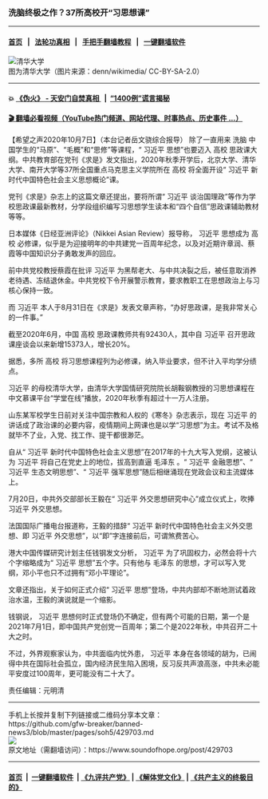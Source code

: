 ### 洗脑终极之作？37所高校开“习思想课”
------------------------

#### [首页](https://github.com/gfw-breaker/banned-news3/blob/master/README.md) &nbsp;&nbsp;|&nbsp;&nbsp; [法轮功真相](https://github.com/begood0513/basic/blob/master/README.md)  &nbsp;&nbsp;|&nbsp;&nbsp; [手把手翻墙教程](https://github.com/gfw-breaker/guides/wiki)  &nbsp;&nbsp;|&nbsp;&nbsp; [一键翻墙软件](https://github.com/gfw-breaker/nogfw/blob/master/README.md)  



<div><img alt="清华大学" src="https://img.soundofhope.org/2020-09/1024px-tsinghuauniversitypic2-1600947917116.jpg"/>
<br/><figcaption class="caption">
 图为清华大学（图片来源：denn/wikimedia/ CC-BY-SA-2.0）
</figcaption></div><hr/>

#### 💥 [《伪火》 - 天安门自焚真相 ](http://158.247.195.190:10000/videos/blog/weihuo.html)&nbsp; |&nbsp; [“1400例”谎言揭秘  ](http://158.247.195.190:10000/videos/blog/jiexi1400.html)

#### [ 🎬  翻墙必看视频（YouTube热门频道、网站代理、时事热点、历史事件 ...）](https://github.com/gfw-breaker/links/blob/master/banned.md)

<div><div class="Content__Wrapper sc-1bvya0-0 grZQxZ">
 <p class="meta-top">
  <span class="meta">
   【希望之声2020年10月7日】（本台记者岳文骁综合报导）
  </span>
  除了一直用来
  <ok href="/term/8003">
   洗脑
  </ok>
  中国学生的“马原”、“毛概”和“思修”等课程，“
  <ok href="/term/1063">
   习近平
  </ok>
  思想”也要迈入
  <ok href="/term/81351">
   高校
  </ok>
  思政课大纲。中共教育部在党刊《求是》发文指出，2020年秋季开学后，北京大学、清华大学、南开大学等37所全国重点马克思主义学院所在
  <ok href="/term/81351">
   高校
  </ok>
  将全面开设“
  <ok href="/term/1063">
   习近平
  </ok>
  新时代中国特色社会主义思想概论”课。
 </p>
 <p>
  党刊《求是》杂志上的这篇文章还提出，要将所谓“
  <ok href="/term/1063">
   习近平
  </ok>
  谈治国理政”等作为学校思政课最新教材，分学段组织编写习思想学生读本和“四个自信”思政课辅助教材等等。
 </p>
 <div class="AD_Embed__Wrap-sc-1xslmin-0 igMuqX module desktop">
  <div>
  </div>
 </div>
 <p>
  日本媒体《日经亚洲评论》（Nikkei Asian Review）报导称，
  <ok href="/term/1063">
   习近平
  </ok>
  思想成为
  <ok href="/term/81351">
   高校
  </ok>
  必修课，似乎是为迎接明年的中共建党一百周年纪念，以及对近期许章润、蔡霞等中国知识分子勇敢发声的回应。
 </p>
 <p>
  前中共党校教授蔡霞在批评
  <ok href="/term/1063">
   习近平
  </ok>
  为黑帮老大、与中共决裂之后，被任意取消养老待遇、冻结退休金。中共党校下令开展警示教育，要求教职工在思想政治上与习核心保持一致。
 </p>
 <p>
  而
  <ok href="/term/1063">
   习近平
  </ok>
  本人于8月31日在《求是》发表文章声称，“办好思政课，是我非常关心的一件事。”
 </p>
 <p>
  截至2020年6月，中国
  <ok href="/term/81351">
   高校
  </ok>
  思政课教师共有92430人，其中自
  <ok href="/term/1063">
   习近平
  </ok>
  召开思政课座谈会以来新增15373人，增长20%。
 </p>
 <p>
  据悉，多所
  <ok href="/term/81351">
   高校
  </ok>
  将习思想课程列为必修课，纳入毕业要求，但不计入平均学分绩点。
 </p>
 <p>
  <ok href="/term/1063">
   习近平
  </ok>
  的母校清华大学，由清华大学国情研究院院长胡鞍钢教授的习思想课程在中文慕课平台“学堂在线”播放，2020年秋季有超过十一万人注册。
 </p>
 <p>
  山东某军校学生日前对关注中国宗教和人权的《寒冬》杂志表示，现在
  <ok href="/term/1063">
   习近平
  </ok>
  的讲话成了政治课的必要内容，疫情期间上网课也是以学“习思想”为主。考试不及格就毕不了业，入党、找工作、提干都很渺茫。
 </p>
 <p>
  自从“
  <ok href="/term/1063">
   习近平
  </ok>
  新时代中国特色社会主义思想”在2017年的十九大写入党纲，这被认为
  <ok href="/term/1063">
   习近平
  </ok>
  将自己在党史上的地位，拔高到直逼
  <ok href="/term/2613">
   毛泽东
  </ok>
  。“
  <ok href="/term/1063">
   习近平
  </ok>
  金融思想”、“
  <ok href="/term/1063">
   习近平
  </ok>
  生态文明思想”、“
  <ok href="/term/1063">
   习近平
  </ok>
  强军思想”随后相继涌现在党政会议和主流媒体上。
 </p>
 <p>
  7月20日，中共外交部部长王毅在“
  <ok href="/term/1063">
   习近平
  </ok>
  外交思想研究中心”成立仪式上，吹捧
  <ok href="/term/1063">
   习近平
  </ok>
  外交思想。
 </p>
 <p>
  法国国际广播电台报道称，王毅的措辞“
  <ok href="/term/1063">
   习近平
  </ok>
  新时代中国特色社会主义外交思想、即
  <ok href="/term/1063">
   习近平
  </ok>
  外交思想”，以“即”字连接前后，可谓煞费苦心。
 </p>
 <p>
  港大中国传媒研究计划主任钱钢发文分析，
  <ok href="/term/1063">
   习近平
  </ok>
  为了巩固权力，必然会将十六个字缩略成为“
  <ok href="/term/1063">
   习近平
  </ok>
  思想”五个字。只有他与
  <ok href="/term/2613">
   毛泽东
  </ok>
  的思想，才可以写入党纲，邓小平也只不过拥有“邓小平理论”。
 </p>
 <p>
  文章还指出，关于如何正式介绍“
  <ok href="/term/1063">
   习近平
  </ok>
  思想”登场，中共内部却不断地测试着政治水温，王毅的演说就是一个缩影。
 </p>
 <p>
  钱钢说，
  <ok href="/term/1063">
   习近平
  </ok>
  思想何时正式登场仍不确定，但有两个可能的日期，第一个是2021年7月1日，即中国共产党创党一百周年；第二个是2022年秋，中共召开二十大之时。
 </p>
 <p>
  不过，外界观察家认为，中共面临内忧外患，
  <ok href="/term/1063">
   习近平
  </ok>
  本身在各领域的胡为，已闹得中共在国际社会孤立，国内经济民生陷入困境，反习反共声浪高涨，中共未必能平安度过100周年，更可能没有二十大了。
 </p>
 <p class="meta-btm">
  责任编辑：元明清
 </p>
</div>
</div>
<hr/>
手机上长按并复制下列链接或二维码分享本文章：<br/>
https://github.com/gfw-breaker/banned-news3/blob/master/pages/soh5/429703.md <br/>
<a href='https://github.com/gfw-breaker/banned-news3/blob/master/pages/soh5/429703.md'><img src='https://github.com/gfw-breaker/banned-news3/blob/master/pages/soh5/429703.md.png'/></a> <br/>
原文地址（需翻墙访问）：https://www.soundofhope.org/post/429703


------------------------
#### [首页](https://github.com/gfw-breaker/banned-news3/blob/master/README.md) &nbsp;|&nbsp; [一键翻墙软件](https://github.com/gfw-breaker/nogfw/blob/master/README.md) &nbsp;| [《九评共产党》](https://github.com/gfw-breaker/9ping.md/blob/master/README.md#九评之一评共产党是什么) | [《解体党文化》](https://github.com/gfw-breaker/jtdwh.md/blob/master/README.md) | [《共产主义的终极目的》](https://github.com/gfw-breaker/gczydzjmd.md/blob/master/README.md)


<img src='http://gfw-breaker.win/banned-news3/pages/soh5/429703.md' width='0px' height='0px'/>